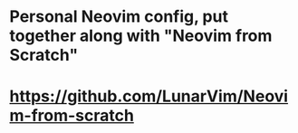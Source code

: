 # Personal Neovim config, put together along with "Neovim from Scratch"

# https://github.com/LunarVim/Neovim-from-scratch
